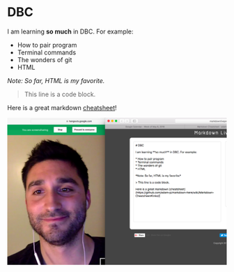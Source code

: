# DBC

I am learning **so much** in DBC. For example:

* How to pair program
* Terminal commands
* The wonders of git
* HTML

*Note: So far, HTML is my favorite.*

> This line is a code block.

Here is a great markdown [cheatsheet](https://github.com/adam-p/markdown-here/wiki/Markdown-Cheatsheet#links)!

![Us working hard](screenshot.png "Hard at work")